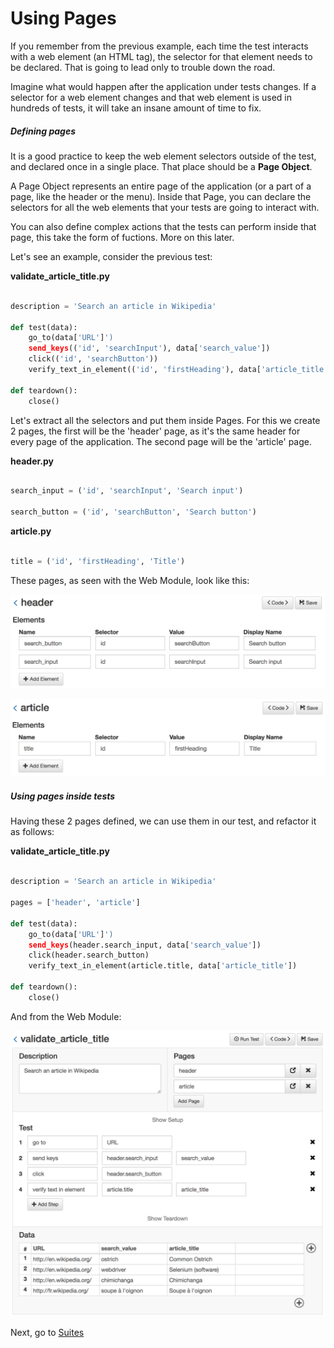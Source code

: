 Using Pages
==================================================

If you remember from the previous example, each time the test interacts with a web element (an HTML tag), the selector for that element needs to be declared. That is going to lead only to trouble down the road. 

Imagine what would happen after the application under tests changes. If a selector for a web element changes and that web element is used in hundreds of tests, it will take an insane amount of time to fix.

##### Defining pages

It is a good practice to keep the web element selectors outside of the test, and declared once in a single place. That place should be a **Page Object**.

A Page Object represents an entire page of the application (or a part of a page, like the header or the menu). Inside that Page, you can declare the selectors for all the web elements that your tests are going to interact with. 

You can also define complex actions that the tests can perform inside that page, this take the form of fuctions. More on this later.

Let's see an example, consider the previous test:

**validate_article_title.py**
```python

description = 'Search an article in Wikipedia'

def test(data):
    go_to(data['URL']')
    send_keys(('id', 'searchInput'), data['search_value'])
    click(('id', 'searchButton'))
    verify_text_in_element(('id', 'firstHeading'), data['article_title'])

def teardown():
    close()

```

Let's extract all the selectors and put them inside Pages. For this we create 2 pages, the first will be the 'header' page, as it's the same header for every page of the application. The second page will be the 'article' page.

**header.py**
```python

search_input = ('id', 'searchInput', 'Search input')

search_button = ('id', 'searchButton', 'Search button')

```

**article.py**
```python

title = ('id', 'firstHeading', 'Title')

```

These pages, as seen with the Web Module, look like this:

![header page](_static/img/header-page.png "Header Page")

![article page](_static/img/article-page.png "Article Page")

##### Using pages inside tests

Having these 2 pages defined, we can use them in our test, and refactor it as follows:

**validate_article_title.py**
```python

description = 'Search an article in Wikipedia'

pages = ['header', 'article']

def test(data):
    go_to(data['URL']')
    send_keys(header.search_input, data['search_value'])
    click(header.search_button)
    verify_text_in_element(article.title, data['article_title'])

def teardown():
    close()

```

And from the Web Module:

![test with pages](_static/img/test-with-pages.png "Test With Pages")

Next, go to [Suites](suites.html)
